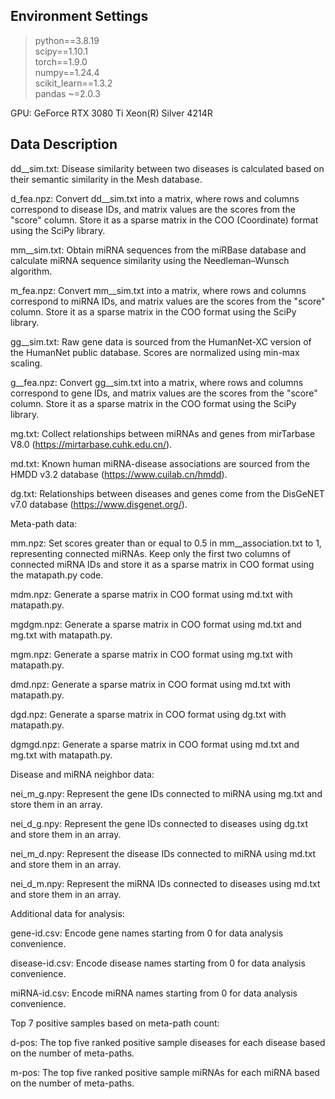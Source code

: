 ## Environment Settings
> python==3.8.19 \
> scipy==1.10.1 \
> torch==1.9.0 \
> numpy==1.24.4 \
> scikit_learn==1.3.2\
> pandas ~=2.0.3

GPU: GeForce RTX 3080 Ti Xeon(R) Silver 4214R


## Data Description
dd__sim.txt: Disease similarity between two diseases is calculated based on their semantic similarity in the Mesh database.

d_fea.npz: Convert dd__sim.txt into a matrix, where rows and columns correspond to disease IDs, and matrix values are the scores from the "score" column. Store it as a sparse matrix in the COO (Coordinate) format using the SciPy library.

mm__sim.txt: Obtain miRNA sequences from the miRBase database and calculate miRNA sequence similarity using the Needleman–Wunsch algorithm.

m_fea.npz: Convert mm__sim.txt into a matrix, where rows and columns correspond to miRNA IDs, and matrix values are the scores from the "score" column. Store it as a sparse matrix in the COO format using the SciPy library.

gg__sim.txt: Raw gene data is sourced from the HumanNet-XC version of the HumanNet public database. Scores are normalized using min-max scaling.

g__fea.npz: Convert gg__sim.txt into a matrix, where rows and columns correspond to gene IDs, and matrix values are the scores from the "score" column. Store it as a sparse matrix in the COO format using the SciPy library.

mg.txt: Collect relationships between miRNAs and genes from mirTarbase V8.0 (https://mirtarbase.cuhk.edu.cn/).

md.txt: Known human miRNA-disease associations are sourced from the HMDD v3.2 database (https://www.cuilab.cn/hmdd).

dg.txt: Relationships between diseases and genes come from the DisGeNET v7.0 database (https://www.disgenet.org/).

Meta-path data:

mm.npz: Set scores greater than or equal to 0.5 in mm__association.txt to 1, representing connected miRNAs. Keep only the first two columns of connected miRNA IDs and store it as a sparse matrix in COO format using the matapath.py code.

mdm.npz: Generate a sparse matrix in COO format using md.txt with matapath.py.

mgdgm.npz: Generate a sparse matrix in COO format using md.txt and mg.txt with matapath.py.

mgm.npz: Generate a sparse matrix in COO format using mg.txt with matapath.py.

dmd.npz: Generate a sparse matrix in COO format using md.txt with matapath.py.

dgd.npz: Generate a sparse matrix in COO format using dg.txt with matapath.py.

dgmgd.npz: Generate a sparse matrix in COO format using md.txt and mg.txt with matapath.py.

Disease and miRNA neighbor data:

nei_m_g.npy: Represent the gene IDs connected to miRNA using mg.txt and store them in an array.

nei_d_g.npy: Represent the gene IDs connected to diseases using dg.txt and store them in an array.

nei_m_d.npy: Represent the disease IDs connected to miRNA using md.txt and store them in an array.

nei_d_m.npy: Represent the miRNA IDs connected to diseases using md.txt and store them in an array.

Additional data for analysis:

gene-id.csv: Encode gene names starting from 0 for data analysis convenience.

disease-id.csv: Encode disease names starting from 0 for data analysis convenience.

miRNA-id.csv: Encode miRNA names starting from 0 for data analysis convenience.

Top 7 positive samples based on meta-path count:

d-pos: The top five ranked positive sample diseases for each disease based on the number of meta-paths.

m-pos: The top five ranked positive sample miRNAs for each miRNA based on the number of meta-paths.